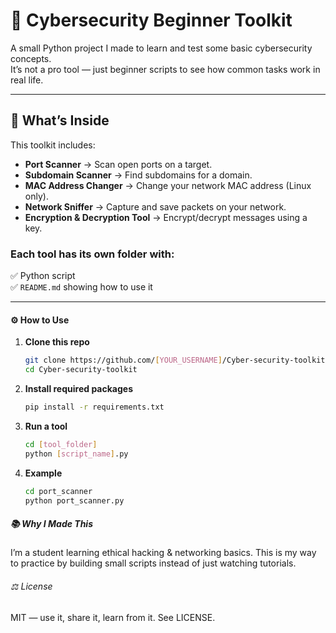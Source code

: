 # 🔐 Cybersecurity Beginner Toolkit

A small Python project I made to learn and test some basic cybersecurity concepts.  
It’s not a pro tool — just beginner scripts to see how common tasks work in real life.

---

## 📂 What’s Inside

This toolkit includes:

- **Port Scanner** → Scan open ports on a target.
- **Subdomain Scanner** → Find subdomains for a domain.
- **MAC Address Changer** → Change your network MAC address (Linux only).
- **Network Sniffer** → Capture and save packets on your network.
- **Encryption & Decryption Tool** → Encrypt/decrypt messages using a key.

### Each tool has its own folder with:

✅ Python script  
✅ `README.md` showing how to use it  

---

#### ⚙️ How to Use

1. **Clone this repo**
   ```bash
   git clone https://github.com/[YOUR_USERNAME]/Cyber-security-toolkit.git
   cd Cyber-security-toolkit

2. **Install required packages**
   ```bash
   pip install -r requirements.txt

3. **Run a tool**
   ```bash
   cd [tool_folder]
   python [script_name].py

4. **Example**
   ```bash
   cd port_scanner
   python port_scanner.py

##### 📚 Why I Made This

I’m a student learning ethical hacking & networking basics.
This is my way to practice by building small scripts instead of just watching tutorials.

###### ⚖️ License
MIT — use it, share it, learn from it.
See LICENSE.
